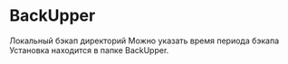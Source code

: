 # BackUpper
Локальный бэкап директорий
Можно указать время периода бэкапа
Установка находится в папке BackUpper.
